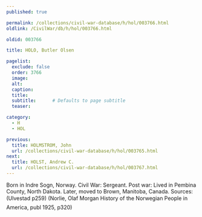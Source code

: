 ```yaml
---
published: true

permalink: /collections/civil-war-database/h/hol/003766.html
oldlink: /CivilWar/db/h/hol/003766.html

oldid: 003766

title: HOLO, Butler Olsen

pagelist:
  exclude: false
  order: 3766
  image: 
  alt:
  caption:
  title:
  subtitle:      # Defaults to page subtitle
  teaser:

category: 
  - H 
  - HOL

previous:
  title: HOLMSTROM, John
  url: /collections/civil-war-database/h/hol/003765.html  
next:
  title: HOLST, Andrew C.
  url: /collections/civil-war-database/h/hol/003767.html   
---
```

Born in Indre Sogn, Norway. Civil War: Sergeant. Post war: Lived in Pembina County, North Dakota. Later, moved to Brown, Manitoba, Canada. Sources: (Ulvestad p259) (Norlie, Olaf Morgan &#147;History of the Norwegian People in America&#148;, publ 1925, p320)